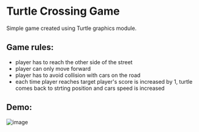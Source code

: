 # Turtle Crossing Game

Simple game created using Turtle graphics module.

## Game rules:
- player has to reach the other side of the street
- player can only move forward
- player has to avoid collision with cars on the road
- each time player reaches target player's score is increased by 1, turtle comes back to strting position and cars speed is increased

## Demo:
![image](https://github.com/Qubav/Turtle_Crossing_Game/assets/124883831/e046026d-e076-47c9-a1d2-a33a36b01370)
